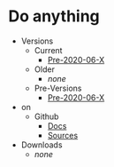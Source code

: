 # Do anything
- Versions
  - Current
    - [Pre-2020-06-X](pre--2020-06-X.md)
  - Older
    - _none_
  - Pre-Versions
    - [Pre-2020-06-X](pre--2020-06-X.md)
- on
  - Github
    - [Docs](https://programming-language.github.io/Do/Index)
    - [Sources](https://github.com/Programming-Language/Do)
- Downloads
  - _none_
